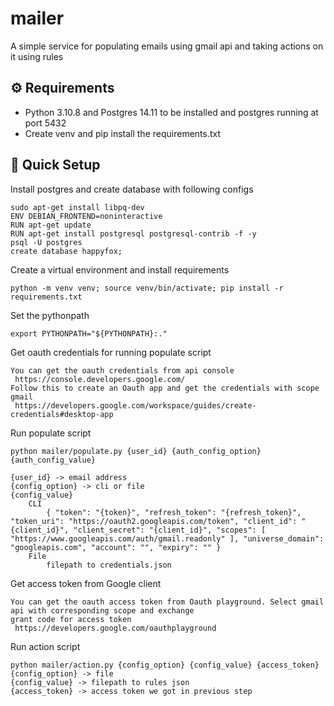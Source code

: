 # mailer
A simple service for populating emails using gmail api and taking actions on it using rules

:gear: Requirements
-------------------
- Python 3.10.8 and Postgres 14.11 to be installed and postgres running at port 5432
- Create venv and pip install the requirements.txt

:rocket: Quick Setup
--------------------
Install postgres and create database with following configs
```
sudo apt-get install libpq-dev
ENV DEBIAN_FRONTEND=noninteractive
RUN apt-get update
RUN apt-get install postgresql postgresql-contrib -f -y
psql -U postgres
create database happyfox;
```
Create a virtual environment and install requirements
```
python -m venv venv; source venv/bin/activate; pip install -r requirements.txt
```
Set the pythonpath
```
export PYTHONPATH="${PYTHONPATH}:."
```
Get oauth credentials for running populate script
```
You can get the oauth credentials from api console 
 https://console.developers.google.com/
Follow this to create an Oauth app and get the credentials with scope gmail
 https://developers.google.com/workspace/guides/create-credentials#desktop-app

```
Run populate script
```
python mailer/populate.py {user_id} {auth_config_option} {auth_config_value}

{user_id} -> email address
{config_option} -> cli or file
{config_value}
    CLI
        { "token": "{token}", "refresh_token": "{refresh_token}", "token_uri": "https://oauth2.googleapis.com/token", "client_id": "{client_id}", "client_secret": "{client_id}", "scopes": [ "https://www.googleapis.com/auth/gmail.readonly" ], "universe_domain": "googleapis.com", "account": "", "expiry": "" }
    File
        filepath to credentials.json
```
Get access token from Google client
```
You can get the oauth access token from Oauth playground. Select gmail api with corresponding scope and exchange
grant code for access token
 https://developers.google.com/oauthplayground
```
Run action script
```
python mailer/action.py {config_option} {config_value} {access_token}
{config_option} -> file
{config_value} -> filepath to rules json
{access_token} -> access token we got in previous step
```